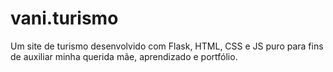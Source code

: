 # vani.turismo
Um site de turismo desenvolvido com Flask, HTML, CSS e JS puro para fins de auxiliar minha querida mãe, aprendizado e portfólio.
